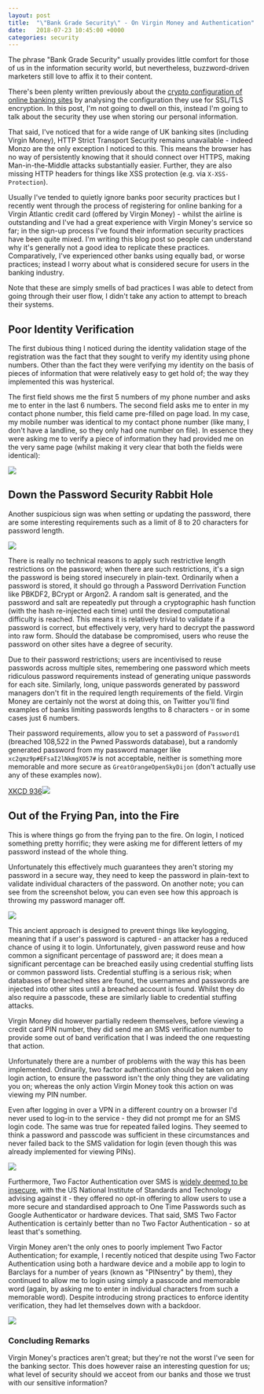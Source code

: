 ```yaml
---
layout: post
title:  "\"Bank Grade Security\" - On Virgin Money and Authentication"
date:   2018-07-23 10:45:00 +0000
categories: security
---
```


The phrase "Bank Grade Security" usually provides little comfort for those of us in the information security world, but nevertheless, buzzword-driven marketers still love to affix it to their content.

There's been plenty written previously about the [crypto configuration of online banking sites](https://www.theregister.co.uk/2017/11/03/uk_bank_security_audit/) by analysing the configuration they use for SSL/TLS encryption. In this post, I'm not going to dwell on this, instead I'm going to talk about the security they use when storing our personal information.

That said, I've noticed that for a wide range of UK banking sites (including Virgin Money), HTTP Strict Transport Security remains unavailable - indeed Monzo are the only exception I noticed to this. This means the browser has no way of persistently knowing that it should connect over HTTPS, making Man-in-the-Middle attacks substantially easier. Further, they are also missing HTTP headers for things like XSS protection (e.g. via ````X-XSS-Protection````).

Usually I've tended to quietly ignore banks poor security practices but I recently went through the process of registering for online banking for a Virgin Atlantic credit card (offered by Virgin Money) - whilst the airline is outstanding and I've had a great experience with Virgin Money's service so far; in the sign-up process I've found their information security practices have been quite mixed. I'm writing this blog post so people can understand why it's generally not a good idea to replicate these practices. Comparatively, I've experienced other banks using equally bad, or worse practices; instead I worry about what is considered secure for users in the banking industry. 

Note that these are simply smells of bad practices I was able to detect from going through their user flow, I didn't take any action to attempt to breach their systems.

## Poor Identity Verification

The first dubious thing I noticed during the identity validation stage of the registration was the fact that they sought to verify my identity using phone numbers. Other than the fact they were verifying my identity on the basis of pieces of information that were relatively easy to get hold of; the way they implemented this was hysterical.

The first field shows me the first 5 numbers of my phone number and asks me to enter in the last 6 numbers. The second field asks me to enter in my contact phone number, this field came pre-filled on page load. In my case, my mobile number was identical to my contact phone number (like many, I don't have a landline, so they only had one number on file). In essence they were asking me to verify a piece of information they had provided me on the very same page (whilst making it very clear that both the fields were identical):

![](/images/2018-07-23-bank-grade-security-case-study-virgin-money/virgin-money-step-2.png)

## Down the Password Security Rabbit Hole

Another suspicious sign was when setting or updating the password, there are some interesting requirements such as a limit of 8 to 20 characters for password length.

![](/images/2018-07-23-bank-grade-security-case-study-virgin-money/virgin-password.png)

There is really no technical reasons to apply such restrictive length restrictions on the password; when there are such restrictions, it's a sign the password is being stored insecurely in plain-text. Ordinarily when a password is stored, it should go through a Password Derrivation Function like PBKDF2, BCrypt or Argon2. A random salt is generated, and the password and salt are repeatedly put through a cryptographic hash function (with the hash re-injected each time) until the desired computational difficulty is reached. This means it is relatively trivial to validate if a password is correct, but effectively very, very hard to decrypt the password into raw form. Should the database be compromised, users who reuse the password on other sites have a degree of security.

Due to their password restrictions; users are incentivised to reuse passwords across multiple sites, remembering one password which meets ridiculous password requirements instead of generating unique passwords for each site. Similarly, long, unique passwords generated by password managers don't fit in the required length requirements of the field. Virgin Money are certainly not the worst at doing this, on Twitter you'll find examples of banks limiting passwords lengths to 8 characters - or in some cases just 6 numbers.

Their password requirements, allow you to set a password of ````Password1```` (breached 108,522 in the Pwned Passwords database), but a randomly generated password from my password manager like ````xc2qmz9p#EFsaI2lNkmgXO57#```` is not acceptable, neither is something more memorable and more secure as ````GreatOrangeOpenSkyDijon```` (don't actually use any of these examples now).

[XKCD 936![](https://imgs.xkcd.com/comics/password_strength.png)](https://xkcd.com/936/)


## Out of the Frying Pan, into the Fire

This is where things go from the frying pan to the fire. On login, I noticed something pretty horrific; they were asking me for different letters of my password instead of the whole thing.

Unfortunately this effectively much guarantees they aren't storing my password in a secure way, they need to keep the password in plain-text to validate individual characters of the password. On another note; you can see from the screenshot below, you can even see how this approach is throwing my password manager off.

![](/images/2018-07-23-bank-grade-security-case-study-virgin-money/virgin-password-login.png)

This ancient approach is designed to prevent things like keylogging, meaning that if a user's password is captured - an attacker has a reduced chance of using it to login. Unfortunately, given password reuse and how common a significant percentage of password are; it does mean a significant percentage can be breached easily using credential stuffing lists or common password lists. Credential stuffing is a serious risk; when databases of breached sites are found, the usernames and passwords are injected into other sites until a breached account is found. Whilst they do also require a passcode, these are similarly liable to credential stuffing attacks.

Virgin Money did however partially redeem themselves, before viewing a credit card PIN number, they did send me an SMS verification number to provide some out of band verification that I was indeed the one requesting that action.

Unfortunately there are a number of problems with the way this has been implemented. Ordinarily, two factor authentication should be taken on any login action, to ensure the password isn't the only thing they are validating you on; whereas the only action Virgin Money took this action on was viewing my PIN number. 

Even after logging in over a VPN in a different country on a browser I'd never used to log-in to the service - they did not prompt me for an SMS login code. The same was true for repeated failed logins. They seemed to think a password and passcode was sufficient in these circumstances and never failed back to the SMS validation for login (even though this was already implemented for viewing PINs).

![](/images/2018-07-23-bank-grade-security-case-study-virgin-money/IMG_4385.jpg)

Furthermore, Two Factor Authentication over SMS is [widely deemed to be insecure](https://www.theverge.com/2017/9/18/16328172/sms-two-factor-authentication-hack-password-bitcoin), with the US National Institute of Standards and Technology advising against it - they offered no opt-in offering to allow users to use a more secure and standardised approach to One Time Passwords such as Google Authenticator or hardware devices. That said, SMS Two Factor Authentication is certainly better than no Two Factor Authentication - so at least that's something.

Virgin Money aren't the only ones to poorly implement Two Factor Authentication; for example, I recently noticed that despite using Two Factor Authentication using both a hardware device and a mobile app to login to Barclays for a number of years (known as "PINsentry" by them), they continued to allow me to login using simply a passcode and memorable word (again, by asking me to enter in individual characters from such a memorable word). Despite introducing strong practices to enforce identity verification, they had let themselves down with a backdoor.

![](/images/2018-07-23-bank-grade-security-case-study-virgin-money/barclays.png)

### Concluding Remarks

Virgin Money's practices aren't great; but they're not the worst I've seen for the banking sector. This does however raise an interesting question for us; what level of security should we acceot from our banks and those we trust with our sensitive information?
